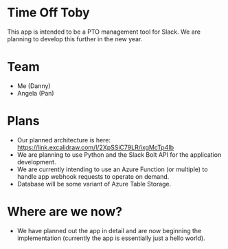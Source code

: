 # Time Off Toby 
This app is intended to be a PTO management tool for Slack. We are planning to develop this further in the new year.

# Team
- Me (Danny)
- Angela (Pan)

# Plans
- Our planned architecture is here: https://link.excalidraw.com/l/2XpSSiC79LR/ixgMcTp4Ib
- We are planning to use Python and the Slack Bolt API for the application development.
- We are currently intending to use an Azure Function (or multiple) to handle app webhook requests to operate on demand.
- Database will be some variant of Azure Table Storage.

# Where are we now?
- We have planned out the app in detail and are now beginning the implementation (currently the app is essentially just a hello world).
